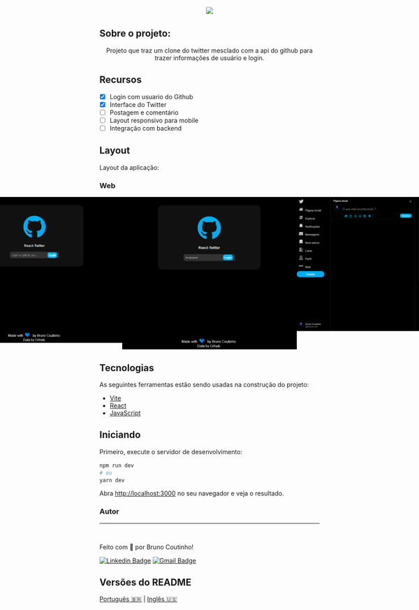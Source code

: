 <p align="center">
  <img src="https://img.shields.io/static/v1?label=React-Twitter&message=em%20constru%C3%A7%C3%A3o&color=informational&style=for-the-badge&logo=ghost"/>
</p>

## Sobre o projeto:

<p align="center">Projeto que traz um clone do twitter mesclado com a api do github para trazer informações de usuário e login.</p>

## Recursos

- [x] Login com usuario do Github
- [x] Interface do Twitter
- [ ] Postagem e comentário
- [ ] Layout responsivo para mobile
- [ ] Integração com backend

## Layout

Layout da aplicação:

 ### Web

<p align="center" style="display: flex; align-items: flex-start; justify-content: center;">
  <img alt="Login" title="#Login" src="./assets/toreadme/screen1.png" width="400px">
  <img alt="Login" title="#Login" src="./assets/toreadme/screen2.png" width="400px">
  <img alt="TwitterInterface" title="#TwitterInterface" src="./assets/toreadme/screen3.png" width="400px">
</p>


## Tecnologias

As seguintes ferramentas estão sendo usadas na construção do projeto:

- [Vite](https://vitejs.dev/)
- [React](https://pt-br.reactjs.org/)
- [JavaScript](https://developer.mozilla.org/pt-BR/docs/Learn/Getting_started_with_the_web/JavaScript_basics)

## Iniciando

Primeiro, execute o servidor de desenvolvimento:

```bash
npm run dev
# ou
yarn dev
```

Abra [http://localhost:3000](http://localhost:3000) no seu navegador e veja o resultado.

### Autor
---

<a href="https://github.com/brunocout">
 <img style="border-radius: 50%;" src="https://avatars.githubusercontent.com/u/64153944?s=400&u=097e306bac1827a4a75841f10059ea87402bd83b&v=4" width="100px;" alt=""/>
 <br />
</a>

Feito com 💙 por Bruno Coutinho!

[![Linkedin Badge](https://img.shields.io/badge/-brunocout-blue?style=flat-square&logo=Linkedin&logoColor=white&link=https://www.linkedin.com/in/brunocout/)](https://www.linkedin.com/in/brunocout/) 
[![Gmail Badge](https://img.shields.io/badge/-iambrunocout@gmail.com-c14438?style=flat-square&logo=Gmail&logoColor=white&link=mailto:iambrunocout@gmail.com)](mailto:iambrunocout@gmail.com)

##  Versões do README

[Português 🇧🇷](./README-br.md)   |  [ Inglês 🇺🇸 ](./README.md)